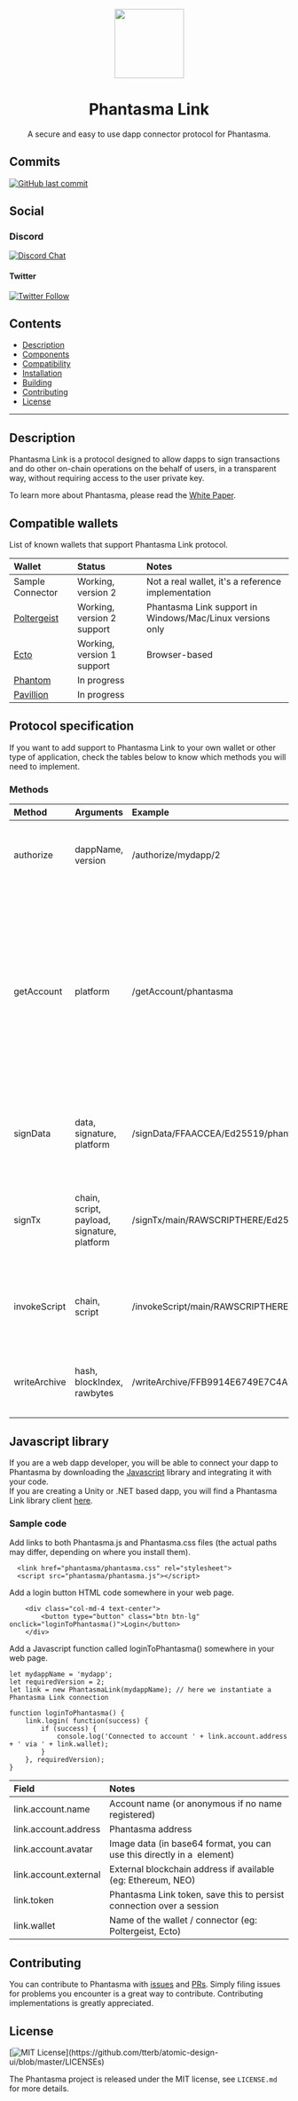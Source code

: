 <p align="center">
  <img
    src="/logo.png"
    width="125px"
  >
</p>

<h1 align="center">Phantasma Link</h1>

<p align="center">
  A secure and easy to use dapp connector protocol for Phantasma.
</p>

## Commits
[![GitHub last commit](https://img.shields.io/github/last-commit/phantasma-io/PhantasmaLink.svg?style=flat)]()

## Social

### Discord  
[![Discord Chat](https://img.shields.io/discord/404769727634997261.svg)](https://discord.gg/RsKn8EN)  

#### Twitter
[![Twitter Follow](https://img.shields.io/twitter/follow/phantasmachain.svg?style=social)](https://twitter.com/phantasmachain)

## Contents

- [Description](#description)
- [Components](#components)
- [Compatibility](#compatibility)
- [Installation](#installation)
- [Building](#building)
- [Contributing](#contributing)
- [License](#license)

---

## Description

Phantasma Link is a protocol designed to allow dapps to sign transactions and do other on-chain operations on the behalf of users, in a transparent way, without requiring access to the user private key.

To learn more about Phantasma, please read the [White Paper](https://phantasma.io/phantasma_whitepaper.pdf).


## Compatible wallets

List of known wallets that support Phantasma Link protocol.

Wallet 		| Status| Notes
:---------------------- | :------------ |  :------------ | 
Sample Connector 		| Working, version 2 | Not a real wallet, it's a reference implementation
[Poltergeist](https://github.com/phantasma-io/Poltergeist) 		| Working, version 2 support | Phantasma Link support in Windows/Mac/Linux versions only
[Ecto](https://github.com/phantasma-io/Ecto/) 		| Working, version 1 support |  Browser-based
[Phantom](https://github.com/merl111/PhantomWallet) 		| In progress | 
[Pavillion](https://www.pavillionhub.com/) 		| In progress | 

## Protocol specification

If you want to add support to Phantasma Link to your own wallet or other type of application, check the tables below to know which methods you will need to implement.

### Methods
Method 		| Arguments | Example | Notes
:---------------------- | :------------ |  :------------ |  :------------ | 
authorize 		| dappName, version | /authorize/mydapp/2 | Will establish a connection between a dapp and a wallet
getAccount 		| platform | /getAccount/phantasma | Will return various fields about the account available in the connected wallet. If multiple accounts are available, this will return the currently selected account.
signData 		| data, signature, platform | /signData/FFAACCEA/Ed25519/phantasma | Will sign binary data with the private key of the current wallet.
signTx 		| chain, script, payload, signature, platform | /signTx/main/RAWSCRIPTHERE/Ed25519/phantasma | Will sign with the private key of the current wallet, and relay it to a node
invokeScript | chain, script | /invokeScript/main/RAWSCRIPTHERE | Will execute a read-only script using onchain data
writeArchive | hash, blockIndex, rawbytes | /writeArchive/FFB9914E6749E7C4A7750FDD2F30890ECDD63021FA661BD85BE3DD108E0EB372/RAWBYTESHERE | Will write an archive chunk to the Phantasma storage

## Javascript library

If you are a web dapp developer, you will be able to connect your dapp to Phantasma by downloading the [Javascript](https://github.com/phantasma-io/PhantasmaLink/blob/master/Dapps/www/public/Shared/phantasma.js) library and integrating it with your code.<br>
If you are creating a Unity or .NET based dapp, you will find a Phantasma Link library client [here](https://github.com/phantasma-io/PhantasmaSDK).

### Sample code
Add links to both Phantasma.js and Phantasma.css files (the actual paths may differ, depending on where you install them).
```
  <link href="phantasma/phantasma.css" rel="stylesheet">
  <script src="phantasma/phantasma.js"></script>
```

Add a login button HTML code somewhere in your web page.
```
	<div class="col-md-4 text-center">
		<button type="button" class="btn btn-lg" onclick="loginToPhantasma()">Login</button>
	</div>
```

Add a Javascript function called loginToPhantasma() somewhere in your web page.
```
let mydappName = 'mydapp';
let requiredVersion = 2;
let link = new PhantasmaLink(mydappName); // here we instantiate a Phantasma Link connection

function loginToPhantasma() {
	link.login( function(success) {
		if (success) {
			console.log('Connected to account ' + link.account.address + ' via ' + link.wallet);
		}
	}, requiredVersion);
}
```

Field 		| Notes
:---------------------- | :------------
link.account.name 		| Account name (or anonymous if no name registered)
link.account.address 		| Phantasma address
link.account.avatar 		| Image data (in base64 format, you can use this directly in a <img> element)
link.account.external 		| External blockchain address if available (eg: Ethereum, NEO)
link.token	| Phantasma Link token, save this to persist connection over a session
link.wallet	| Name of the wallet / connector  (eg: Poltergeist, Ecto)


## Contributing

You can contribute to Phantasma with [issues](https://github.com/Phantasma-io/PhantasmaLink/issues) and [PRs](https://github.com/Phantasma-io/PhantasmaLink/pulls). Simply filing issues for problems you encounter is a great way to contribute. Contributing implementations is greatly appreciated.

## License

[![MIT License](https://img.shields.io/apm/l/atomic-design-ui.svg?)](https://github.com/tterb/atomic-design-ui/blob/master/LICENSEs)

The Phantasma project is released under the MIT license, see `LICENSE.md` for more details.
